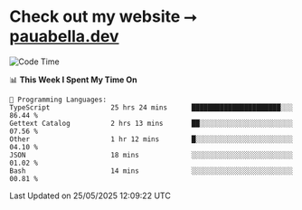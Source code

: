 # Check out my website ⭢ [pauabella.dev](https://pauabella.dev)

<!--START_SECTION:waka-->
![Code Time](http://img.shields.io/badge/Code%20Time-4%2C468%20hrs%2017%20mins-blue)

📊 **This Week I Spent My Time On** 

```text
💬 Programming Languages: 
TypeScript               25 hrs 24 mins      ██████████████████████░░░   86.44 % 
Gettext Catalog          2 hrs 13 mins       ██░░░░░░░░░░░░░░░░░░░░░░░   07.56 % 
Other                    1 hr 12 mins        █░░░░░░░░░░░░░░░░░░░░░░░░   04.10 % 
JSON                     18 mins             ░░░░░░░░░░░░░░░░░░░░░░░░░   01.02 % 
Bash                     14 mins             ░░░░░░░░░░░░░░░░░░░░░░░░░   00.81 % 
```


 Last Updated on 25/05/2025 12:09:22 UTC
<!--END_SECTION:waka-->
